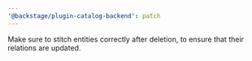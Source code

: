 ```yaml
---
'@backstage/plugin-catalog-backend': patch
---
```


Make sure to stitch entities correctly after deletion, to ensure that their relations are updated.
